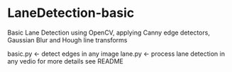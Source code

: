 # LaneDetection-basic
Basic Lane Detection using OpenCV, applying Canny edge detectors, Gaussian Blur  and Hough line transforms

basic.py <- detect edges in any image
lane.py <- process lane detection in any vedio
for more details see README
